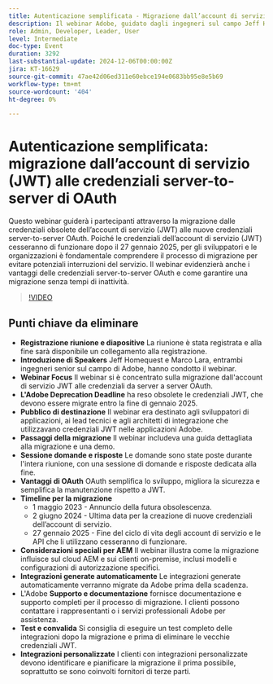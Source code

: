```yaml
---
title: Autenticazione semplificata - Migrazione dall’account di servizio (JWT) alle credenziali server-to-server OAuth
description: Il webinar Adobe, guidato dagli ingegneri sul campo Jeff Homequest e Marco Lara, si è concentrato sulla migrazione dall’account di servizio JWT alle credenziali server-to-server di OAuth, evidenziando la scadenza di gennaio 2025 (ora obsoleta), i passaggi di migrazione, i vantaggi di OAuth e considerazioni speciali per AEM, con un ampio supporto e documentazione fornita per la procedura.
role: Admin, Developer, Leader, User
level: Intermediate
doc-type: Event
duration: 3292
last-substantial-update: 2024-12-06T00:00:00Z
jira: KT-16629
source-git-commit: 47ae42d06ed311e60ebce194e0683bb95e8e5b69
workflow-type: tm+mt
source-wordcount: '404'
ht-degree: 0%

---
```



# Autenticazione semplificata: migrazione dall’account di servizio (JWT) alle credenziali server-to-server di OAuth

Questo webinar guiderà i partecipanti attraverso la migrazione dalle credenziali obsolete dell’account di servizio (JWT) alle nuove credenziali server-to-server OAuth. Poiché le credenziali dell’account di servizio (JWT) cesseranno di funzionare dopo il 27 gennaio 2025, per gli sviluppatori e le organizzazioni è fondamentale comprendere il processo di migrazione per evitare potenziali interruzioni del servizio. Il webinar evidenzierà anche i vantaggi delle credenziali server-to-server OAuth e come garantire una migrazione senza tempi di inattività.

>[!VIDEO](https://video.tv.adobe.com/v/3440936/?learn=on&enablevpops)

## Punti chiave da eliminare

* **Registrazione riunione e diapositive** La riunione è stata registrata e alla fine sarà disponibile un collegamento alla registrazione.
* **Introduzione di Speakers** Jeff Homequest e Marco Lara, entrambi ingegneri senior sul campo di Adobe, hanno condotto il webinar.
* **Webinar Focus** Il webinar si è concentrato sulla migrazione dall&#39;account di servizio JWT alle credenziali da server a server OAuth.
* **L&#39;Adobe Deprecation Deadline** ha reso obsolete le credenziali JWT, che devono essere migrate entro la fine di gennaio 2025.
* **Pubblico di destinazione** Il webinar era destinato agli sviluppatori di applicazioni, ai lead tecnici e agli architetti di integrazione che utilizzavano credenziali JWT nelle applicazioni Adobe.
* **Passaggi della migrazione** Il webinar includeva una guida dettagliata alla migrazione e una demo.
* **Sessione domande e risposte** Le domande sono state poste durante l&#39;intera riunione, con una sessione di domande e risposte dedicata alla fine.
* **Vantaggi di OAuth** OAuth semplifica lo sviluppo, migliora la sicurezza e semplifica la manutenzione rispetto a JWT.
* **Timeline per la migrazione**
   * 1 maggio 2023 - Annuncio della futura obsolescenza.
   * 2 giugno 2024 - Ultima data per la creazione di nuove credenziali dell’account di servizio.
   * 27 gennaio 2025 - Fine del ciclo di vita degli account di servizio e le API che li utilizzano cesseranno di funzionare.
* **&#x200B;Considerazioni speciali per AEM** Il webinar illustra come la migrazione influisce sul cloud AEM e sui clienti on-premise, inclusi modelli e configurazioni di autorizzazione specifici.
* **Integrazioni generate automaticamente** Le integrazioni generate automaticamente verranno migrate da Adobe prima della scadenza.
* L&#39;Adobe **Supporto e documentazione** fornisce documentazione e supporto completi per il processo di migrazione. I clienti possono contattare i rappresentanti o i servizi professionali Adobe per assistenza.
* **Test e convalida** Si consiglia di eseguire un test completo delle integrazioni dopo la migrazione e prima di eliminare le vecchie credenziali JWT.
* **Integrazioni personalizzate** I clienti con integrazioni personalizzate devono identificare e pianificare la migrazione il prima possibile, soprattutto se sono coinvolti fornitori di terze parti.